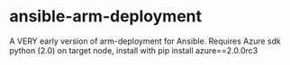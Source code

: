 # ansible-arm-deployment

A VERY early version of arm-deployment for Ansible. Requires Azure sdk python (2.0) on target node, install with pip install azure==2.0.0rc3
